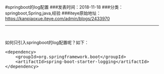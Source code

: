 #springboot的log配置
###发表时间：2018-11-18
###分类：springboot,Spring,java,经验
###iteye原始地址：<a href="https://kanpiaoxue.iteye.com/admin/blogs/2433970" target="_blank">https://kanpiaoxue.iteye.com/admin/blogs/2433970</a>

---

<div class="iteye-blog-content-contain" style="font-size: 14px;"> 
 <p>&nbsp;</p> 
 <p>如何只引入springboot的log配置呢？如下：</p> 
 <pre name="code" class="xml">&lt;dependency&gt;
	&lt;groupId&gt;org.springframework.boot&lt;/groupId&gt;
	&lt;artifactId&gt;spring-boot-starter-logging&lt;/artifactId&gt;
&lt;/dependency&gt;</pre> 
 <p>&nbsp;</p> 
 <p>&nbsp;</p> 
 <p>&nbsp;</p> 
 <p>&nbsp;</p> 
 <p>&nbsp;</p> 
</div>